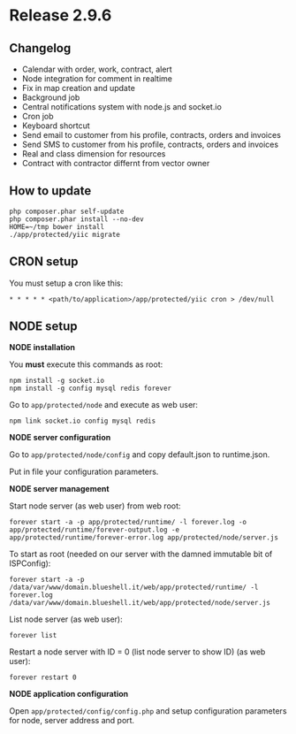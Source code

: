 Release 2.9.6
=============

Changelog
---------

- Calendar with order, work, contract, alert
- Node integration for comment in realtime
- Fix in map creation and update
- Background job
- Central notifications system with node.js and socket.io
- Cron job
- Keyboard shortcut
- Send email to customer from his profile, contracts, orders and invoices
- Send SMS to customer from his profile, contracts, orders and invoices
- Real and class dimension for resources
- Contract with contractor differnt from vector owner

How to update
-------------

    php composer.phar self-update
    php composer.phar install --no-dev
    HOME=~/tmp bower install
    ./app/protected/yiic migrate

CRON setup
----------

You must setup a cron like this:

    * * * * * <path/to/application>/app/protected/yiic cron > /dev/null

NODE setup
----------

**NODE installation**

You **must** execute this commands as root:

    npm install -g socket.io
    npm install -g config mysql redis forever

Go to `app/protected/node` and execute as web user:

    npm link socket.io config mysql redis

**NODE server configuration**

Go to `app/protected/node/config` and copy default.json to runtime.json.

Put in file your configuration parameters.

**NODE server management**

Start node server (as web user) from web root:

    forever start -a -p app/protected/runtime/ -l forever.log -o app/protected/runtime/forever-output.log -e app/protected/runtime/forever-error.log app/protected/node/server.js

To start as root (needed on our server with the damned immutable bit of ISPConfig):

    forever start -a -p /data/var/www/domain.blueshell.it/web/app/protected/runtime/ -l forever.log /data/var/www/domain.blueshell.it/web/app/protected/node/server.js   

List node server (as web user):

    forever list

Restart a node server with ID = 0 (list node server to show ID) (as web user):

    forever restart 0

**NODE application configuration**

Open `app/protected/config/config.php` and setup configuration parameters for node, server address and port.

